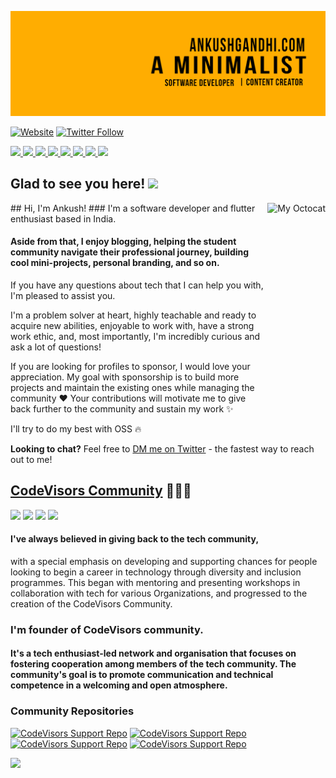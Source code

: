 <p align="center"><a href="https://ankushgandhi.com">
    <img src="https://raw.githubusercontent.com/ankushsinghgandhi/ankushsinghgandhi/master/images/ANKUSHNEW.jpg" />
  </a>

[![Website](https://img.shields.io/website?label=ankushgandhi.com&style=for-the-badge&url=https%3A%2F%2Fcodestackr.com)](https://ankushgandhi.com)
[![Twitter Follow](https://img.shields.io/twitter/follow/ankushsgandhi?color=1DA1F2&logo=twitter&style=for-the-badge)](https://twitter.com/intent/follow?original_referer=https%3A%2F%2Fgithub.com%2FcodeSTACKr&screen_name=ankushsgandhi)
    
   <a href="http://twitter.com/ankushsgandhi">
    <img src="https://img.shields.io/badge/-Twitter-blue?style=flat-square&logo=twitter&logoColor=white" />
  </a>
   <a href="https://www.linkedin.com/in/ankushsinghgandhi/">
    <img src="https://img.shields.io/badge/-LinkedIn-0e76a8?style=flat-square&logo=Linkedin&logoColor=white" />
  </a>
  <a href="https://dev.to/@ankushsinghgandhi">
    <img src="https://img.shields.io/badge/-Dev.to-grey?style=flat-square&logo=dev.to&logoColor=white"/>
  </a>
  <a href="https://stackoverflow.com/users/13790266/ankush-singh-gandhi?tab=profile">
    <img src="https://img.shields.io/badge/-Stackoverflow-orange?style=flat-square&logo=stackoverflow&logoColor=white"/>
  </a>
  <a href="https://leetcode.com/ankushsinghgandhi/">
    <img src="https://img.shields.io/badge/-Leetcode-yellow?style=flat-square&logo=Leetcode&logoColor=white"/>
  </a>
    <a href="https://www.hackerrank.com/ankushsgandhi">
    <img src="https://img.shields.io/badge/-HackerRank-green?style=flat-square&logo=Hackerrank&logoColor=white"/>
  </a>
  <a href="http://www.youtube.com/c/TechXtreme">
    <img src="https://img.shields.io/badge/-Youtube-red?style=flat-square&logo=Youtube&logoColor=white"/>
  </a>
  <a href="https://www.hackerearth.com/@ankushsinghgandhi">
    <img src="https://img.shields.io/badge/-Hackerearth-purple?style=flat-square&logo=Hackerearth&logoColor=white"/>
  </a>

## Glad to see you here! <img src="https://raw.githubusercontent.com/syedareehaquasar/syedareehaquasar/master/gifs/Hi.gif" width="30px">
    
<img align="right" height="350" alt="My Octocat" src="https://user-images.githubusercontent.com/55637484/138565818-67728dce-a634-41e5-bf1f-1f1f7fa28b07.png" />
## Hi, I'm Ankush!
### I'm a software developer and flutter enthusiast based in India. 
    
#### Aside from that, I enjoy blogging, helping the student community navigate their professional journey, building cool mini-projects, personal branding, and so on.

If you have any questions about tech that I can help you with, I'm pleased to assist you.

I'm a problem solver at heart, highly teachable and ready to acquire new abilities, enjoyable to work with, have a strong work ethic, and, most importantly, I'm incredibly curious and ask a lot of questions!

If you are looking for profiles to sponsor, I would love your appreciation. My goal with sponsorship is to build more projects and maintain the existing ones while managing the community ❤️ Your contributions will motivate me to give back further to the community and sustain my work ✨

I'll try to do my best with OSS 🔥
    
<b>Looking to chat?</b> Feel free to [DM me on Twitter](https://twitter.com/intent/follow?original_referer=https%3A%2F%2Fgithub.com%2FcodeSTACKr&screen_name=ankushsgandhi) - the fastest way to reach out to me!
    
## [CodeVisors Community](https://codevisors.github.io) 🧑‍🤝‍🧑
    
<a href="http://twitter.com/ankushsgandhi"><img src="https://img.shields.io/badge/-Twitter-blue?style=flat-square&logo=twitter&logoColor=white" /></a>
<a href="https://discord.gg/47vQN9Z3XB"><img src="https://img.shields.io/badge/-Discord-purple?style=flat-square&logo=Discord&logoColor=white"/></a>
<a href="https://codevisors.substack.com/subscribe"><img src="https://img.shields.io/badge/-NewsLetter-grey?style=flat-square&logo=Substack&logoColor=white"/></a>
<a href="https://github.com/codevisors"><img src="https://img.shields.io/badge/-GitHub-black?style=flat-square&logo=GitHub&logoColor=white"/></a>
    
#### I've always believed in giving back to the tech community, 
with a special emphasis on developing and supporting chances for people looking to begin a career in technology through diversity and inclusion programmes. This began with mentoring and presenting workshops in collaboration with tech for various Organizations, and progressed to the creation of the CodeVisors Community.

### I'm founder of CodeVisors community. 
#### It's a tech enthusiast-led network and organisation that focuses on fostering cooperation among members of the tech community. The community's goal is to promote communication and technical competence in a welcoming and open atmosphere.
    
### Community Repositories

[![CodeVisors Support Repo](https://github-readme-stats.vercel.app/api/pin/?username=codevisors&repo=todo-list-extension)](https://github.com/codevisors/todo-list-extension)
[![CodeVisors Support Repo](https://github-readme-stats.vercel.app/api/pin/?username=codevisors&repo=codevisor-twitter-bot)](https://github.com/codevisors/codevisor-profile-launcher)
[![CodeVisors Support Repo](https://github-readme-stats.vercel.app/api/pin/?username=codevisors&repo=testimonials)](https://github.com/codevisors/testimonials)
[![CodeVisors Support Repo](https://github-readme-stats.vercel.app/api/pin/?username=codevisors&repo=support)](https://github.com/codevisors/support)

<a href="https://www.buymeacoffee.com/ankushsingh"><img src="https://user-images.githubusercontent.com/55637484/136698262-a5715d94-fa1b-4b73-9e07-13a9f08538db.jpg"></a>
